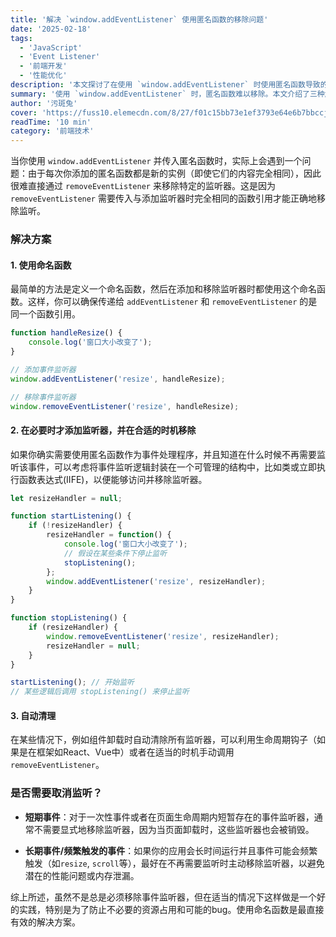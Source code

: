 ```yaml
---
title: '解决 `window.addEventListener` 使用匿名函数的移除问题'
date: '2025-02-18'
tags:
  - 'JavaScript'
  - 'Event Listener'
  - '前端开发'
  - '性能优化'
description: '本文探讨了在使用 `window.addEventListener` 时使用匿名函数导致的移除问题，并提供了几种有效的解决方案，包括使用命名函数、封装监听逻辑和自动清理。'
summary: '使用 `window.addEventListener` 时，匿名函数难以移除。本文介绍了三种解决方案：使用命名函数、封装监听逻辑和自动清理，并讨论了何时需要移除监听器以避免性能问题。'
author: '污斑兔'
cover: 'https://fuss10.elemecdn.com/8/27/f01c15bb73e1ef3793e64e6b7bbccjpeg.jpeg'
readTime: '10 min'
category: '前端技术'
---
```


当你使用 `window.addEventListener` 并传入匿名函数时，实际上会遇到一个问题：由于每次你添加的匿名函数都是新的实例（即使它们的内容完全相同），因此很难直接通过 `removeEventListener` 来移除特定的监听器。这是因为 `removeEventListener` 需要传入与添加监听器时完全相同的函数引用才能正确地移除监听。

### 解决方案

#### 1. 使用命名函数

最简单的方法是定义一个命名函数，然后在添加和移除监听器时都使用这个命名函数。这样，你可以确保传递给 `addEventListener` 和 `removeEventListener` 的是同一个函数引用。

```javascript
function handleResize() {
    console.log('窗口大小改变了');
}

// 添加事件监听器
window.addEventListener('resize', handleResize);

// 移除事件监听器
window.removeEventListener('resize', handleResize);
```

#### 2. 在必要时才添加监听器，并在合适的时机移除

如果你确实需要使用匿名函数作为事件处理程序，并且知道在什么时候不再需要监听该事件，可以考虑将事件监听逻辑封装在一个可管理的结构中，比如类或立即执行函数表达式(IIFE)，以便能够访问并移除监听器。

```javascript
let resizeHandler = null;

function startListening() {
    if (!resizeHandler) {
        resizeHandler = function() {
            console.log('窗口大小改变了');
            // 假设在某些条件下停止监听
            stopListening();
        };
        window.addEventListener('resize', resizeHandler);
    }
}

function stopListening() {
    if (resizeHandler) {
        window.removeEventListener('resize', resizeHandler);
        resizeHandler = null;
    }
}

startListening(); // 开始监听
// 某些逻辑后调用 stopListening() 来停止监听
```

#### 3. 自动清理

在某些情况下，例如组件卸载时自动清除所有监听器，可以利用生命周期钩子（如果是在框架如React、Vue中）或者在适当的时机手动调用 `removeEventListener`。

### 是否需要取消监听？

- **短期事件**：对于一次性事件或者在页面生命周期内短暂存在的事件监听器，通常不需要显式地移除监听器，因为当页面卸载时，这些监听器也会被销毁。
  
- **长期事件/频繁触发的事件**：如果你的应用会长时间运行并且事件可能会频繁触发（如`resize`, `scroll`等），最好在不再需要监听时主动移除监听器，以避免潜在的性能问题或内存泄漏。

综上所述，虽然不是总是必须移除事件监听器，但在适当的情况下这样做是一个好的实践，特别是为了防止不必要的资源占用和可能的bug。使用命名函数是最直接有效的解决方案。